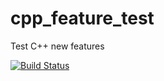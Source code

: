 # cpp_feature_test

Test C++ new features

[![Build Status](https://travis-ci.com/chraac/cpp_feature_test.svg?branch=master)](https://travis-ci.com/chraac/cpp_feature_test)
